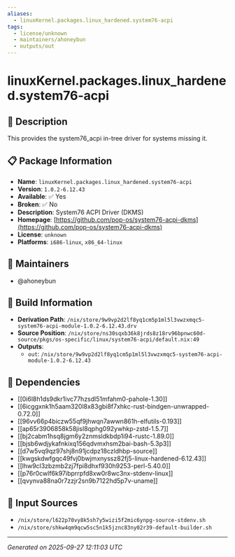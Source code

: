 ```yaml
---
aliases:
  - linuxKernel.packages.linux_hardened.system76-acpi
tags:
  - license/unknown
  - maintainers/ahoneybun
  - outputs/out
---
```


# linuxKernel.packages.linux_hardened.system76-acpi

## 📝 Description

This provides the system76_acpi in-tree driver for systems missing it.


## 📋 Package Information

- **Name**: `linuxKernel.packages.linux_hardened.system76-acpi`
- **Version**: `1.0.2-6.12.43`
- **Available**: ✅ Yes
- **Broken**: ✅ No
- **Description**: System76 ACPI Driver (DKMS)
- **Homepage**: [https://github.com/pop-os/system76-acpi-dkms](https://github.com/pop-os/system76-acpi-dkms)
- **License**: `unknown`
- **Platforms**: `i686-linux`, `x86_64-linux`
## 👥 Maintainers

- @ahoneybun


## 🔧 Build Information

- **Derivation Path**: `/nix/store/9w9vp2d2lf8yq1cm5p1ml5l3vwzxmqc5-system76-acpi-module-1.0.2-6.12.43.drv`
- **Source Position**: `/nix/store/ns30sqxb36k8jrds8z18rv96bpnwc60d-source/pkgs/os-specific/linux/system76-acpi/default.nix:49`
- **Outputs**:
  - `out`:  `/nix/store/9w9vp2d2lf8yq1cm5p1ml5l3vwzxmqc5-system76-acpi-module-1.0.2-6.12.43`

## 🔗 Dependencies

- [[0i6l8h1ds9dkr1ivc77hzsdl51mfahm0-pahole-1.30]]
- [[6icggxnk1h5aam320l8x83gbi8f7xhkc-rust-bindgen-unwrapped-0.72.0]]
- [[96vv66p4biczw55qf9jhwqn7awwn861h-elfutils-0.193]]
- [[ap65r3906858k58jisl8qphg092ywhkp-zstd-1.5.7]]
- [[bj2cabm1hsq8jgm6y2znmsldkbdp1i94-rustc-1.89.0]]
- [[bjsb6wdjykafnkixq156qdvmxhsm2bai-bash-5.3p3]]
- [[d7w5vq9qz97shj8n91jcdpz18czldhbp-source]]
- [[kwgskdwfgqc49fvj0bwjmxnyssz82fj5-linux-hardened-6.12.43]]
- [[lhw9cl3zbzmb2zj7fpi8dhxf930h9253-perl-5.40.0]]
- [[p76r0cwlf6k97ibprrpfd8xw0r8wc3nx-stdenv-linux]]
- [[qvynva88na0r7zzjr2sn9b7122hd5p7v-uname]]

## 📁 Input Sources

- `/nix/store/l622p70vy8k5sh7y5wizi5f2mic6ynpg-source-stdenv.sh`
- `/nix/store/shkw4qm9qcw5sc5n1k5jznc83ny02r39-default-builder.sh`

---
*Generated on 2025-09-27 12:11:03 UTC*
